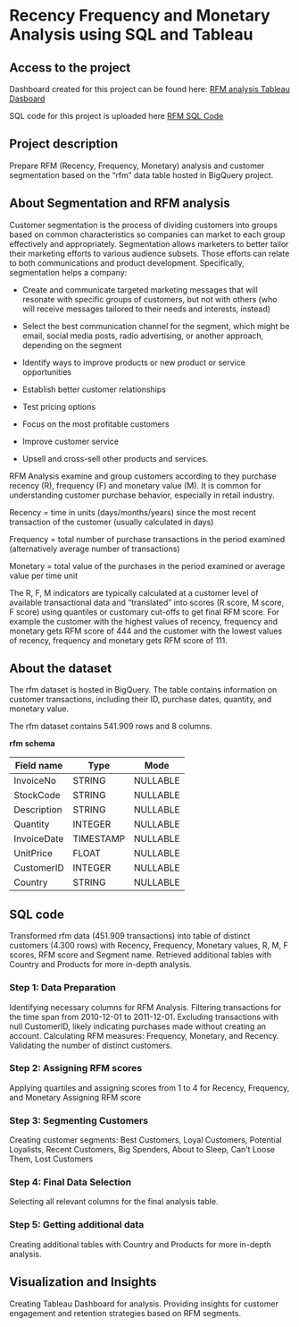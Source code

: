 # Recency Frequency and Monetary Analysis using SQL and Tableau

## Access to the project

Dashboard created for this project can be found here: [RFM analysis Tableau Dasboard](https://public.tableau.com/app/profile/pat.dan/viz/RFMDashboard_2_0/Dashboard1?publish=yes)

SQL code for this project is uploaded here [RFM SQL Code](https://github.com/PatrycjaDanilczuk/RFM-and-Segmentation-using-SQL-and-Tableau/blob/main/RFM_SQL%20code_pdanil)

## Project description
Prepare RFM (Recency, Frequency, Monetary) analysis and customer segmentation based on the “rfm” data table hosted in BigQuery project. 

## About Segmentation and RFM analysis

Customer segmentation is the process of dividing customers into groups based on common characteristics so companies can market to each group effectively and appropriately. 
Segmentation allows marketers to better tailor their marketing efforts to various audience subsets. Those efforts can relate to both communications and product development. 
Specifically, segmentation helps a company:

- Create and communicate targeted marketing messages that will resonate with specific groups of customers, but not with others (who will receive messages tailored to their needs and interests, instead)

- Select the best communication channel for the segment, which might be email, social media posts, radio advertising, or another approach, depending on the segment
  
- Identify ways to improve products or new product or service opportunities

- Establish better customer relationships
  
- Test pricing options
  
- Focus on the most profitable customers
  
- Improve customer service
  
- Upsell and cross-sell other products and services.

RFM Analysis examine and group customers according to they purchase recency (R), frequency (F) and monetary value (M). It is common for understanding customer purchase behavior, especially in retail industry.

Recency = time in units (days/months/years) since the most recent transaction of the customer (usually calculated in days)

Frequency = total number of purchase transactions in the period examined (alternatively average number of transactions)

Monetary = total value of the purchases in the period examined or average value per time unit

The R, F, M indicators are typically calculated at a customer level of available transactional data and “translated” into scores (R score, M score, F score) using quantiles or customary cut-offs to get final RFM score. For example the customer with the highest values of recency, frequency and monetary gets RFM score of 444 and the customer with the lowest values of recency, frequency and monetary gets RFM score of 111.

## About the dataset

The rfm dataset is hosted in BigQuery. The table contains information on customer transactions, including their ID, purchase dates, quantity, and monetary value.

The rfm dataset contains 541.909 rows and 8 columns.

**rfm schema**

| Field name | Type | Mode |
|---------------|-----------|-----------|
| InvoiceNo | STRING | NULLABLE |
| StockCode | STRING | NULLABLE |
| Description | STRING | NULLABLE |
| Quantity | INTEGER | NULLABLE |
| InvoiceDate | TIMESTAMP | NULLABLE |	
| UnitPrice | FLOAT | NULLABLE |
| CustomerID | INTEGER | NULLABLE |
| Country | STRING | NULLABLE	|


## SQL code

Transformed rfm data (451.909 transactions) into table of distinct customers (4.300 rows) with Recency, Frequency, Monetary values, R, M, F scores, RFM score and Segment name. Retrieved additional tables with Country and Products for more in-depth analysis.

### Step 1: Data Preparation
Identifying necessary columns for RFM Analysis.
Filtering transactions for the time span from 2010-12-01 to 2011-12-01.
Excluding transactions with null CustomerID, likely indicating purchases made without creating an account.
Calculating RFM measures: Frequency, Monetary, and Recency.
Validating the number of distinct customers.
### Step 2: Assigning RFM scores
Applying quartiles and assigning scores from 1 to 4 for Recency, Frequency, and Monetary
Assigning RFM score
### Step 3: Segmenting Customers
Creating customer segments: Best Customers, Loyal Customers, Potential Loyalists, Recent Customers, Big Spenders, About to Sleep, Can’t Loose Them, Lost Customers
### Step 4: Final Data Selection
Selecting all relevant columns for the final analysis table.
### Step 5: Getting additional data
Creating additional tables with Country and Products for more in-depth analysis.

## Visualization and Insights
Creating Tableau Dashboard for analysis.
Providing insights for customer engagement and retention strategies based on RFM segments.
